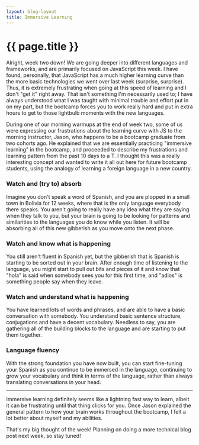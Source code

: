 ```yaml
---
layout: blog-layout
title: Immersive Learning
---
```


# {{ page.title }}


Alright, week two down!  We are going deeper into different languages and frameworks, and are primarily focused on JavaScript this week.  I have found, personally, that JavaScript has a much higher learning curve than the more basic technologies we went over last week (surprise, surprise).  Thus, it is extremely frustrating when going at this speed of learning and I don't "get it" right away.  That isn't something I'm necessarily used to; I have always understood what I was taught with minimal trouble and effort put in on my part, but the bootcamp forces you to work really hard and put in extra hours to get to those lightbulb moments with the new languages.

During one of our morning warmups at the end of week two, some of us were expressing our frustrations about the learning curve with JS to the morning instructor, Jason, who happens to be a bootcamp graduate from two cohorts ago.  He explained that we are essentially practicing "immersive learning" in the bootcamp, and proceeded to describe my frustrations and learning pattern from the past 10 days to a T.  I thought this was a really interesting concept and wanted to write it all out here for future bootcamp students, using the analogy of learning a foreign language in a new country.

### Watch and (try to) absorb

Imagine you don't speak a word of Spanish, and you are plopped in a small town in Bolivia for 12 weeks, where that is the only language everybody there speaks.  You aren't going to really have any idea what they are saying when they talk to you, but your brain is going to be looking for patterns and similarities to the languages you do know while you listen.  It will be absorbing all of this new gibberish as you move onto the next phase.

### Watch and know what is happening

You still aren't fluent in Spanish yet, but the gibberish that is Spanish is starting to be sorted out in your brain.  After enough time of listening to the language, you might start to pull out bits and pieces of it and know that "hola" is said when somebody sees you for this first time, and "adios" is something people say when they leave.

### Watch and understand what is happening

You have learned lots of words and phrases, and are able to have a basic conversation with somebody.  You understand basic sentence structure, conjugations and have a decent vocabulary.  Needless to say, you are gathering all of the building blocks to the language and are starting to put them together.

### Language fluency

With the strong foundation you have now built, you can start fine-tuning your Spanish as you continue to be immersed in the language, continuing to grow your vocabulary and think in terms of the language, rather than always translating conversations in your head.

---

Immersive learning definitely seems like a lightning fast way to learn, albeit it can be frustrating until that thing clicks for you.  Once Jason explained the general pattern to how your brain works throughout the bootcamp, I felt a lot better about myself and my abilities.

That's my big thought of the week!  Planning on doing a more technical blog post next week, so stay tuned!